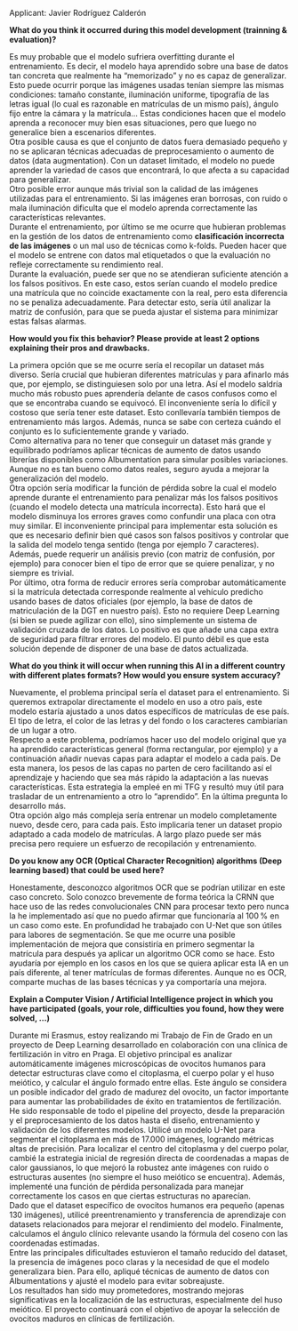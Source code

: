 Applicant: Javier Rodríguez Calderón

**What do you think it occurred during this model development (trainning & evaluation)?**

Es muy probable que el modelo sufriera overfitting durante el entrenamiento. Es decir, el modelo haya aprendido sobre una base de datos tan concreta que realmente ha “memorizado” y no es capaz de generalizar. Esto puede ocurrir porque las imágenes usadas tenían siempre las mismas condiciones: tamaño constante, iluminación uniforme, tipografía de las letras igual (lo cual es razonable en matrículas de un mismo país), ángulo fijo entre la cámara y la matrícula… Estas condiciones hacen que el modelo aprenda a reconocer muy bien esas situaciones, pero que luego no generalice bien a escenarios diferentes.  
Otra posible causa es que el conjunto de datos fuera demasiado pequeño y no se aplicaran técnicas adecuadas de preprocesamiento o aumento de datos (data augmentation). Con un dataset limitado, el modelo no puede aprender la variedad de casos que encontrará, lo que afecta a su capacidad para generalizar.  
Otro posible error aunque más trivial son la calidad de las imágenes utilizadas para el entrenamiento. Si las imágenes eran borrosas, con ruido o mala iluminación dificulta que el modelo aprenda correctamente las características relevantes.  
Durante el entrenamiento, por último se me ocurre que hubieran problemas en la gestión de los datos de entrenamiento como **clasificación incorrecta de las imágenes** o un mal uso de técnicas como k-folds. Pueden hacer que el modelo se entrene con datos mal etiquetados o que la evaluación no refleje correctamente su rendimiento real.  
Durante la evaluación, puede ser que no se atendieran suficiente atención a los falsos positivos. En este caso, estos serían cuando el modelo predice una matrícula que no coincide exactamente con la real, pero esta diferencia no se penaliza adecuadamente. Para detectar esto, sería útil analizar la matriz de confusión, para que se pueda ajustar el sistema para minimizar estas falsas alarmas.

**How would you fix this behavior? Please provide at least 2 options explaining their pros and drawbacks.**

La primera opción que se me ocurre sería el recopilar un dataset más diverso. Sería crucial que hubieran diferentes matrículas y para afinarlo más que, por ejemplo, se distinguiesen solo por una letra. Así el modelo saldría mucho más robusto pues aprendería delante de casos confusos como el que se encontraba cuando se equivocó. El inconveniente sería lo difícil y costoso que sería tener este dataset. Esto conllevaría también tiempos de entrenamiento más largos. Además, nunca se sabe con certeza cuándo el conjunto es lo suficientemente grande y variado.  
Como alternativa para no tener que conseguir un dataset más grande y equilibrado podríamos aplicar técnicas de aumento de datos usando librerías disponibles como Albumentation para simular posibles variaciones. Aunque no es tan bueno como datos reales, seguro ayuda a mejorar la generalización del modelo.  
Otra opción sería modificar la función de pérdida sobre la cual el modelo aprende durante el entrenamiento para penalizar más los falsos positivos (cuando el modelo detecta una matrícula incorrecta). Esto hará que el modelo disminuya los errores graves como confundir una placa con otra muy similar. El inconveniente principal para implementar esta solución es que es necesario definir bien qué casos son falsos positivos y controlar que la salida del modelo tenga sentido (tenga por ejemplo 7 caracteres).  Además, puede requerir un análisis previo (con matriz de confusión, por ejemplo) para conocer bien el tipo de error que se quiere penalizar, y no siempre es trivial.  
Por último, otra forma de reducir errores sería comprobar automáticamente si la matrícula detectada corresponde realmente al vehículo predicho usando bases de datos oficiales (por ejemplo, la base de datos de matriculación de la DGT en nuestro país). Esto no requiere Deep Learning (si bien se puede agilizar con ello), sino simplemente un sistema de validación cruzada de los datos. Lo positivo es que añade una capa extra de seguridad para filtrar errores del modelo. El punto débil es que esta solución depende de disponer de una base de datos actualizada.

**What do you think it will occur when running this AI in a different country with different plates formats? How would you ensure system accuracy?**

Nuevamente, el problema principal sería el dataset para el entrenamiento. Si queremos extrapolar directamente el modelo en uso a otro país, este modelo estaría ajustado a unos datos específicos de matrículas de ese país. El tipo de letra, el color de las letras y del fondo o los caracteres cambiarían de un lugar a otro.  
Respecto a este problema, podríamos hacer uso del modelo original que ya ha aprendido características general (forma rectangular, por ejemplo) y a continuación añadir nuevas capas para adaptar el modelo a cada país. De esta manera, los pesos de las capas no parten de cero facilitando así el aprendizaje y haciendo que sea más rápido la adaptación a las nuevas características. Esta estrategia la empleé en mi TFG y resultó muy útil para trasladar de un entrenamiento a otro lo “aprendido”. En la última pregunta lo desarrollo más.  
Otra opción algo más compleja sería entrenar un modelo completamente nuevo, desde cero, para cada país. Esto implicaría tener un dataset propio adaptado a cada modelo de matrículas. A largo plazo puede ser más precisa pero requiere un esfuerzo de recopilación y entrenamiento.

**Do you know any OCR (Optical Character Recognition) algorithms (Deep learning based) that could be used here?**

Honestamente, desconozco algoritmos OCR que se podrían utilizar en este caso concreto. Solo conozco brevemente de forma teórica la CRNN que hace uso de las redes convolucionales CNN para procesar texto pero nunca la he implementado así que no puedo afirmar que funcionaría al 100 % en un caso como este. En profundidad he trabajado con U-Net que son útiles para labores de segmentación. Se que me ocurre una posible implementación de mejora que consistiría en primero segmentar la matrícula para después ya aplicar un algoritmo OCR como se hace. Esto ayudaría por ejemplo en los casos en los que se quiera aplicar esta IA en un país diferente, al tener matrículas de formas diferentes. Aunque no es OCR, comparte muchas de las bases técnicas y ya comportaría una mejora.

**Explain a Computer Vision / Artificial Intelligence project in which you have participated (goals, your role, difficulties you found, how they were solved, …)**

Durante mi Erasmus, estoy realizando mi Trabajo de Fin de Grado en un proyecto de Deep    Learning desarrollado en colaboración con una clínica de fertilización in vitro en Praga. El objetivo principal es analizar automáticamente imágenes microscópicas de ovocitos humanos para detectar estructuras clave como el citoplasma, el cuerpo polar y el huso meiótico, y calcular el ángulo formado entre ellas. Este ángulo se considera un posible indicador del grado de madurez del ovocito, un factor importante para aumentar las probabilidades de éxito en tratamientos de fertilización.  
He sido responsable de todo el pipeline del proyecto, desde la preparación y el preprocesamiento de los datos hasta el diseño, entrenamiento y validación de los diferentes modelos. Utilicé un modelo U-Net para segmentar el citoplasma en más de 17.000 imágenes, logrando métricas altas de precisión. Para localizar el centro del citoplasma y del cuerpo polar, cambié la estrategia inicial de regresión directa de coordenadas a mapas de calor gaussianos, lo que mejoró la robustez ante imágenes con ruido o estructuras ausentes (no siempre el huso meiótico se encuentra). Además, implementé una función de pérdida personalizada para manejar correctamente los casos en que ciertas estructuras no aparecían.  
Dado que el dataset específico de ovocitos humanos era pequeño (apenas 130 imágenes), utilicé preentrenamiento y transferencia de aprendizaje con datasets relacionados para mejorar el rendimiento del modelo. Finalmente, calculamos el ángulo clínico relevante usando la fórmula del coseno con las coordenadas estimadas.  
Entre las principales dificultades estuvieron el tamaño reducido del dataset, la presencia de imágenes poco claras y la necesidad de que el modelo generalizara bien. Para ello, apliqué técnicas de aumento de datos con Albumentations y ajusté el modelo para evitar sobreajuste.  
Los resultados han sido muy prometedores, mostrando mejoras significativas en la localización de las estructuras, especialmente del huso meiótico. El proyecto continuará con el objetivo de apoyar la selección de ovocitos maduros en clínicas de fertilización.  
